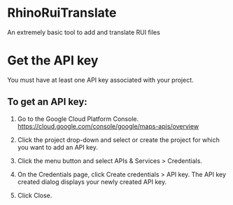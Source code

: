 # RhinoRuiTranslate
An extremely basic tool to add and translate RUI files


# Get the API key
You must have at least one API key associated with your project.

## To get an API key:

1. Go to the Google Cloud Platform Console. https://cloud.google.com/console/google/maps-apis/overview

2. Click the project drop-down and select or create the project for which you want to add an API key.

3. Click the menu button  and select APIs & Services > Credentials.

4. On the Credentials page, click Create credentials > API key.
The API key created dialog displays your newly created API key.

5. Click Close.

